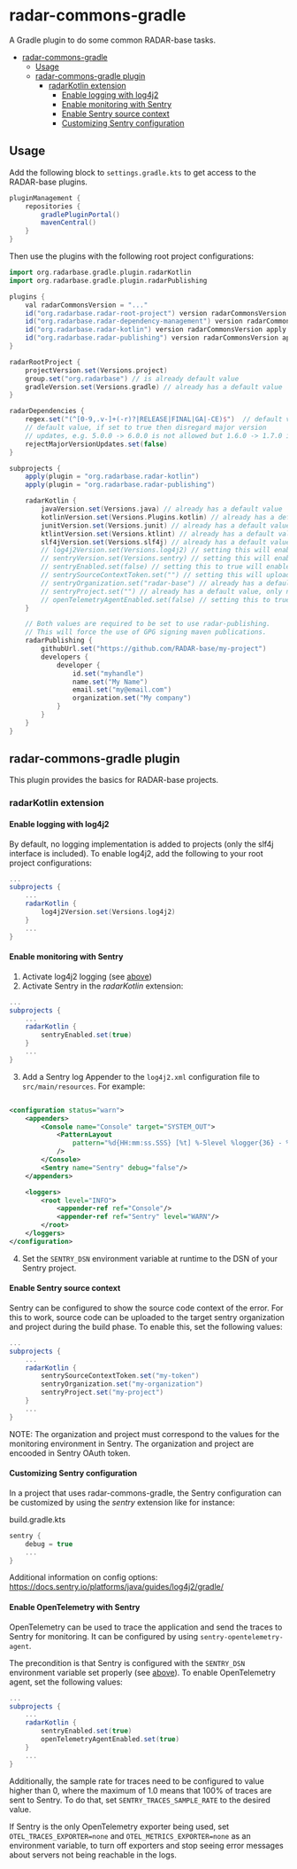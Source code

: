 # radar-commons-gradle

A Gradle plugin to do some common RADAR-base tasks.

<!-- TOC -->
* [radar-commons-gradle](#radar-commons-gradle)
  * [Usage](#usage)
  * [radar-commons-gradle plugin](#radar-commons-gradle-plugin)
    * [radarKotlin extension](#radarkotlin-extension)
      * [Enable logging with log4j2](#enable-logging-with-log4j2)
      * [Enable monitoring with Sentry](#enable-monitoring-with-sentry)
      * [Enable Sentry source context](#enable-sentry-source-context)
      * [Customizing Sentry configuration](#customizing-sentry-configuration)
<!-- TOC -->

## Usage

Add the following block to `settings.gradle.kts` to get access to the RADAR-base plugins.

```gradle
pluginManagement {
    repositories {
        gradlePluginPortal()
        mavenCentral()
    }
}
```

Then use the plugins with the following root project configurations:

```gradle
import org.radarbase.gradle.plugin.radarKotlin
import org.radarbase.gradle.plugin.radarPublishing

plugins {
    val radarCommonsVersion = "..."
    id("org.radarbase.radar-root-project") version radarCommonsVersion 
    id("org.radarbase.radar-dependency-management") version radarCommonsVersion
    id("org.radarbase.radar-kotlin") version radarCommonsVersion apply false
    id("org.radarbase.radar-publishing") version radarCommonsVersion apply false
}

radarRootProject {
    projectVersion.set(Versions.project)
    group.set("org.radarbase") // is already default value
    gradleVersion.set(Versions.gradle) // already has a default value
}

radarDependencies {
    regex.set("(^[0-9,.v-]+(-r)?|RELEASE|FINAL|GA|-CE)$")  // default value
    // default value, if set to true then disregard major version
    // updates, e.g. 5.0.0 -> 6.0.0 is not allowed but 1.6.0 -> 1.7.0 is allowed.
    rejectMajorVersionUpdates.set(false)
}

subprojects {
    apply(plugin = "org.radarbase.radar-kotlin")
    apply(plugin = "org.radarbase.radar-publishing")

    radarKotlin {
        javaVersion.set(Versions.java) // already has a default value
        kotlinVersion.set(Versions.Plugins.kotlin) // already has a default value
        junitVersion.set(Versions.junit) // already has a default value
        ktlintVersion.set(Versions.ktlint) // already has a default value
        slf4jVersion.set(Versions.slf4j) // already has a default value
        // log4j2Version.set(Versions.log4j2) // setting this will enable log4j2
        // sentryVersion.set(Versions.sentry) // setting this will enable Sentry monitoring
        // sentryEnabled.set(false) // setting this to true will enable Sentry monitoring
        // sentrySourceContextToken.set("") // setting this will upload the source code context to Sentry
        // sentryOrganization.set("radar-base") // already has a default value, only needed when setting 'sentrySourceContextToken'
        // sentryProject.set("") // already has a default value, only needed when setting 'sentrySourceContextToken'
        // openTelemetryAgentEnabled.set(false) // setting this to true, together with sentryEnabled, will include Sentry OpenTelemetry agent jar
    }

    // Both values are required to be set to use radar-publishing.
    // This will force the use of GPG signing maven publications.
    radarPublishing {
        githubUrl.set("https://github.com/RADAR-base/my-project")
        developers {
            developer {
                id.set("myhandle")
                name.set("My Name")
                email.set("my@email.com")
                organization.set("My company")
            }
        }
    }
}
```

## radar-commons-gradle plugin

This plugin provides the basics for RADAR-base projects.

### radarKotlin extension

#### Enable logging with log4j2

By default, no logging implementation is added to projects (only the slf4j interface is included). To enable log4j2, add
the following to your root project configurations:

```gradle
...
subprojects {
    ...
    radarKotlin {
        log4j2Version.set(Versions.log4j2)
    }
    ...
}
```

#### Enable monitoring with Sentry

1. Activate log4j2 logging (see [above](#enable-logging-with-log4j2))
2. Activate Sentry in the _radarKotlin_ extension:

```gradle
...
subprojects {
    ...
    radarKotlin {
        sentryEnabled.set(true)
    }
    ...
}
```

3. Add a Sentry log Appender to the `log4j2.xml` configuration file to `src/main/resources`. For example:

```xml

<configuration status="warn">
    <appenders>
        <Console name="Console" target="SYSTEM_OUT">
            <PatternLayout
                pattern="%d{HH:mm:ss.SSS} [%t] %-5level %logger{36} - %msg%n"
            />
        </Console>
        <Sentry name="Sentry" debug="false"/>
    </appenders>

    <loggers>
        <root level="INFO">
            <appender-ref ref="Console"/>
            <appender-ref ref="Sentry" level="WARN"/>
        </root>
    </loggers>
</configuration>
```

4. Set the `SENTRY_DSN` environment variable at runtime to the DSN of your Sentry project.

#### Enable Sentry source context

Sentry can be configured to show the source code context of the error. For this to work, source code can be uploaded
to the target sentry organization and project during the build phase. To enable this, set the following values:

```gradle
...
subprojects {
    ...
    radarKotlin {
        sentrySourceContextToken.set("my-token")
        sentryOrganization.set("my-organization")
        sentryProject.set("my-project")
    }
    ...
}
```

NOTE: The organization and project must correspond to the values for the monitoring environment in Sentry. The
organization and project are encooded in Sentry OAuth token.

#### Customizing Sentry configuration

In a project that uses radar-commons-gradle, the Sentry configuration can be customized by using the _sentry_ extension
like for instance:

build.gradle.kts

```gradle
sentry {
    debug = true
    ...
}
```

Additional information on config options: https://docs.sentry.io/platforms/java/guides/log4j2/gradle/

#### Enable OpenTelemetry with Sentry

OpenTelemetry can be used to trace the application and send the traces to Sentry for monitoring. 
It can be configured by using `sentry-opentelemetry-agent`. 

The precondition is that Sentry is configured with the `SENTRY_DSN` environment variable set properly (see [above](#enable-monitoring-with-sentry)).
To enable OpenTelemetry agent, set the following values:

```gradle
...
subprojects {
    ...
    radarKotlin {
        sentryEnabled.set(true)
        openTelemetryAgentEnabled.set(true)
    }
    ...
}
```

Additionally, the sample rate for traces need to be configured to value higher than 0, where the maximum of 1.0 means that 100% of traces are sent to Sentry.
To do that, set `SENTRY_TRACES_SAMPLE_RATE` to the desired value.

If Sentry is the only OpenTelemetry exporter being used, set `OTEL_TRACES_EXPORTER=none` and `OTEL_METRICS_EXPORTER=none` as an environment variable,
to turn off exporters and stop seeing error messages about servers not being reachable in the logs.


